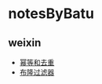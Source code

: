 # notesByBatu

## weixin
- [幂等和去重](./微信公众号/202107-09/幂等和去重.md)
- [布隆过滤器](./微信公众号/202107-09/布隆过滤器.md)